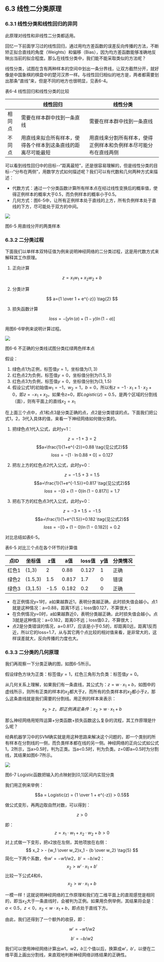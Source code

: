<!--Copyright © Microsoft Corporation. All rights reserved.
  适用于[License](https://github.com/Microsoft/ai-edu/blob/master/LICENSE.md)版权许可-->

## 6.3 线性二分类原理

### 6.3.1 线性分类和线性回归的异同

此原理对线性和非线性二分类都适用。

回忆一下前面学习过的线性回归，通过用均方差函数的误差反向传播的方法，不断矫正拟合直线的角度（Weights）和偏移（Bias），因为均方差函数能够准确地反映出当前的拟合程度。那么在线性分类中，我们能不能采取类似的方法呢？

线性分类，试图在含有两种样本的空间中划出一条分界线，让双方截然分开，就好像是中国象棋的棋盘中的楚河汉界一样。与线性回归相似的地方是，两者都需要划出那条“直线”来，但是不同的地方也很明显，见表6-4。

表6-4 线性回归和线性分类的比较

||线性回归|线性分类|
|---|---|---|
|相同点|需要在样本群中找到一条直线|需要在样本群中找到一条直线|
|不同点|用直线来拟合所有样本，使得各个样本到这条直线的距离尽可能最短|用直线来分割所有样本，使得正例样本和负例样本尽可能分布在直线两侧|

可以看到线性回归中的目标--“距离最短”，还是很容易理解的，但是线性分类的目标--“分布在两侧”，用数学方式如何描述呢？我们可以有代数和几何两种方式来描述：

- 代数方式：通过一个分类函数计算所有样本点在经过线性变换后的概率值，使得正例样本的概率大于0.5，而负例样本的概率小于0.5。
- 几何方式：图6-5中，让所有正例样本处于直线的上方，所有负例样本处于直线的下方，尽可能处于双方的中间。

<img src="../Images/6/linear_binary_analysis.png" ch="500" />

图6-5 用直线分开的两类样本

### 6.3.2 二分类过程

下面我们以单样本双特征值为例来说明神经网络的二分类过程，这是用代数方式来解释其工作原理。

1. 正向计算

$$
z = x_1 w_1+ x_2 w_2 + b  \tag{1}
$$

2. 分类计算

$$
a={1 \over 1 + e^{-z}} \tag{2}
$$

3. 损失函数计算

$$
loss = -[y \ln (a)+(1-y) \ln (1-a)] \tag{3}
$$

用图6-6举例来说明计算过程。

<img src="../Images/6/sample.png" ch="500" />

图6-6 不正确的分类线试图分类红绿两色样本点

假设：

1. 绿色点1为正例，标签值$y=1$，坐标值为$(1, 3)$
2. 红色点2为负例，标签值$y=0$，坐标值分别为$(1.5, 3)$
3. 红色点3为负例，标签值$y=0$，坐标值分别为$(3, 1.5)$
4. 假设公式1的初始值$w_1=-1，w_2=1，b=0$，所以有$z=-1\cdot x_1+1 \cdot x_2 + 0$，即$z=-x_1+x_2$。如果令z=0，即$Logistic(z)=0.5$，是两个区域的分割线（面），则有平面上的直线$x_2=x_1$

在上面三个点中，点1和点3是分类正确的点，点2是分类错误的点。下面我们把公式1，2，3代入具体的值，来看一下神经网络如何做分类的。

1. 把绿色点1代入公式，此时y=1：

$$z=-1+3=2 \tag{见公式1}$$
$$a=\frac{1}{1+e^{-2}}=0.88 \tag{见公式2}$$
$$loss=-[1 \cdot \ln 0.88 + 0]=0.127 \tag{见公式3}$$

2. 把左上方的红色点2代入公式，此时y=0：

$$z=-1.5+3=1.5 \tag{见公式1}$$
$$a=\frac{1}{1+e^{-1.5}}=0.817 \tag{见公式2}$$
$$loss=-[0 + (1-0) \ln (1-0.817)]=1.7 \tag{见公式3}$$

3. 把右下方的红色点3代入公式，此时y=0：

$$z=-3+1.5=-1.5 \tag{见公式1}$$
$$a=\frac{1}{1+e^{1.5}}=0.182 \tag{见公式2}$$
$$loss=-[0 + (1-0) \ln (1-0.182)]=0.2 \tag{见公式3}$$

对比总结如表6-5。

表6-5 对比三个点在各个环节的计算值

|点ID|坐标值|z值|a值|loss值|y值|分类情况|
|---|---|---|---|---|---|---|
|红色1|(1,3)|2|0.88|0.127|1|正确|
|绿色2|(1.5,3)|1.5|0.817|1.7|0|错误|
|绿色3|(3,1.5)|-1.5|0.182|0.2|0|正确|

- 在正例情况y=1时，a如果越靠近1，表明分类越正确，此时损失值会越小。点1就是这种情况：a=0.88，距离1不远；loss值0.127，不算很大；
- 在负例情况y=0时，a如果越靠近0，表明分类越正确，此时损失值会越小。点3就是这种情况：a=0.182，距离0不远；loss值0.2，不算很大；
- 点2是分类错误的情况，a=0.817，应该是小于0.5的，却距离0远，距离1反而近，所以它的loss=1.7，从与其它两个点比较的相对值来看，是非常大的，这样误差就大，反向传播的力度也大。

### 6.3.3 二分类的几何原理

我们再观察一下分类正确的图，如图6-5所示。

假设绿色方块为正类：标签值$y=1$，红色三角形为负类：标签值$y=0$。

从几何关系上理解，如果我们有一条直线，其公式为：$z = w \cdot x_1+b$，如图中的虚线所示，则所有正类的样本的$x_2$都大于$z$，而所有的负类样本的$x_2$都小于$z$，那么这条直线就是我们需要的分割线。用正例的样本来表示：

$$
x_2 > z，即正例满足条件：x_2 > w \cdot x_1 + b \tag{4}
$$

那么神经网络用矩阵运算+分类函数+损失函数这么复杂的流程，其工作原理是什么呢？

经典机器学习中的SVM确实就是用这种思路来解决这个问题的，即一个类别的所有样本在分割线的一侧，而负类样本都在线的另一侧。神经网络的正向公式如公式1，2所示，当a>0.5时，判为正类。当a<0.5时，判为负类。z=0即a=0.5时为分割线，其结果如图6-7所示。

<img src="../Images/6/sigmoid_binary.png" ch="500" />

图6-7 Logistic函数把输入的点映射到[0,1]区间内实现分类

我们用正例来举例：

$$a = Logistic(z) = {1 \over 1 + e^{-z}} > 0.5$$

做公式变形，再两边取自然对数，可以得到：

$$z > 0$$

即：
$$
z = x_1 \cdot w_1 + x_2 \cdot w_2 + b > 0
$$
对上式做一下变形，把x2放在左侧，其他项放在右侧：
$$
x_2 > - {w_1 \over w_2}x_1 - {b \over w_2} \tag{5}
$$
简化一下两个系数，令$w'=-w1/w2，b'=-b/w2$：
$$
x_2 > w' \cdot x_1 + b' \tag{6}
$$
比较一下公式4和6，
$$
x_2 > w \cdot x_1 + b \tag{4}
$$

一模一样！这就说明神经网络的工作原理和我们在二维平面上的直观感觉是相同的，即当$x_2$大于一条直线时，会被判为正例。如果用负例举例，其结果将会是：$a<0.5，z<0，x_2 \lt w \cdot x_1 + b$，即点处于直线下方。

由此，我们还得到了一个额外的收获，即：

$$w' = - w1 / w2 \tag{7}$$

$$b' = -b/w2 \tag{8}$$

我们可以使用神经网络计算出$w1，w2，b$三个值以后，换算成$w'，b'$，以便在二维平面上画出分割线，来直观地判断神经网络训练结果的正确性。
